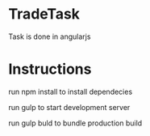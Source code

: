 # TradeTask

Task is done in angularjs

# Instructions 

run npm install to install dependecies 

run gulp to start development server

run gulp buld to bundle production build
